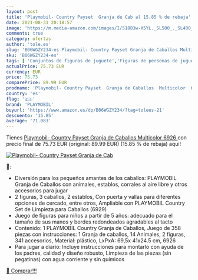 ```yaml
---
layout: post
title: 'Playmobil- Country Payset  Granja de Cab al 15.85 % de rebaja'
date: 2021-08-31 20:18:57
image: 'https://m.media-amazon.com/images/I/51883w-X5YL._SL500_._SL400_.jpg'
comments: true
category: ofertas
author: 'tole.es'
slug: 'B06WGZY234-es Playmobil- Country Payset Granja de Caballos Multicolor 6926'
sku: 'B06WGZY234-es'
tags: [ 'Conjuntos de figuras de juguete','Figuras de personas de juguete para niños','Juguetes','Juguetes y juegos','Muñecos y figuras','playmobil','playmobil-', ]
actualPrice: 75.73 EUR
currency: EUR
price: 75.73
comparePrice: 89.99 EUR
prodname: 'Playmobil- Country Payset  Granja de Caballos  Multicolor  6926 '
country: 'es'
flag: '🇪🇸'
brand: 'PLAYMOBIL'
buyurl: 'https://www.amazon.es/dp/B06WGZY234/?tag=tolees-21'
descuento: '15.85'
average: '71.083'
---
```


Tienes [Playmobil- Country Payset  Granja de Caballos  Multicolor  6926 ](https://www.amazon.es/dp/B06WGZY234/?tag=tolees-21) con precio final de  75.73 EUR (original: 89.99 EUR) (15.85 %  de rebaja) aqui!

[![Playmobil- Country Payset  Granja de Cab](https://m.media-amazon.com/images/I/51883w-X5YL._SL500_._SL400_.jpg)](https://www.amazon.es/dp/B06WGZY234/?tag=tolees-21)

🔎:

- Diversión para los pequeños amantes de los caballos: PLAYMOBIL Granja de Caballos con animales, establos, corrales al aire libre y otros accesorios para jugar
- 2 figuras, 3 caballos, 2 establos, Con puerta y vallas para diferentes opciones de cercado, entre otros, Ampliable con PLAYMOBIL Country Set de Limpieza para Caballos (6929)
- Juego de figuras para niños a partir de 5 años: adecuado para el tamaño de sus manos y bordes redondeados agradables al tacto
- Contenido: 1 PLAYMOBIL Country Granja de Caballos, Juego de 358 piezas con instrucciones: 1 Granja de caballos, 14 Animales, 2 figuras, 341 accesorios, Material: plástico, LxPxA: 69,5x 41x24.5 cm, 6926
- Para jugar a diario: Incluye instrucciones para montarlo con ayuda de los padres, calidad y diseño robusto, Limpieza de las piezas (sin pegatinas) con agua corriente y sin químicos

[🛒 Comprar!!!](https://www.amazon.es/dp/B06WGZY234/?tag=tolees-21)
